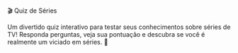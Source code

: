 🎬 Quiz de Séries

Um divertido quiz interativo para testar seus conhecimentos sobre séries de TV!
Responda perguntas, veja sua pontuação e descubra se você é realmente um viciado em séries. 🍿
